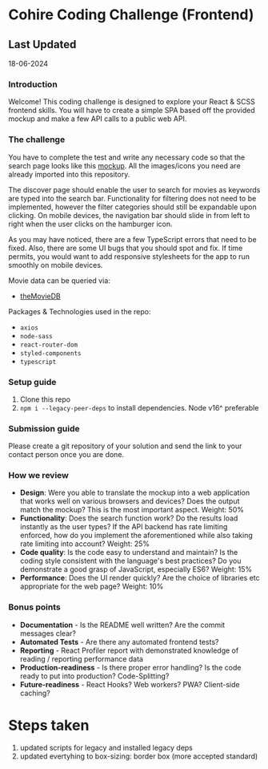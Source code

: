 # Cohire Coding Challenge (Frontend)

## Last Updated

18-06-2024

### Introduction

Welcome! This coding challenge is designed to explore your React & SCSS frontend skills. You will have to create a simple SPA based off the provided mockup and make a few API calls to a public web API.

### The challenge

You have to complete the test and write any necessary code so that the search page looks like this [mockup]. All the images/icons you need are already imported into this repository.

The discover page should enable the user to search for movies as keywords are typed into the search bar. Functionality for filtering does not need to be implemented, however the filter categories should still be expandable upon clicking. On mobile devices, the navigation bar should slide in from left to right when the user clicks on the hamburger icon.

As you may have noticed, there are a few TypeScript errors that need to be fixed. Also, there are some UI bugs that you should spot and fix. If time permits, you would want to add responsive stylesheets for the app to run smoothly on mobile devices.

Movie data can be queried via:

- [theMovieDB]

Packages & Technologies used in the repo:

- `axios`
- `node-sass`
- `react-router-dom`
- `styled-components`
- `typescript`

### Setup guide

1. Clone this repo
2. `npm i --legacy-peer-deps` to install dependencies. Node v16^ preferable

### Submission guide

Please create a git repository of your solution and send the link to your contact person once you are done.

### How we review

- **Design**: Were you able to translate the mockup into a web application that works well on various browsers and devices? Does the output match the mockup? This is the most important aspect. Weight: 50%
- **Functionality**: Does the search function work? Do the results load instantly as the user types? If the API backend has rate limiting enforced, how do you implement the aforementioned while also taking rate limiting into account? Weight: 25%
- **Code quality**: Is the code easy to understand and maintain? Is the coding style consistent with the language's best practices? Do you demonstrate a good grasp of JavaScript, especially ES6? Weight: 15%
- **Performance**: Does the UI render quickly? Are the choice of libraries etc appropriate for the web page? Weight: 10%

### Bonus points

- **Documentation** - Is the README well written? Are the commit messages clear?
- **Automated Tests** - Are there any automated frontend tests?
- **Reporting** - React Profiler report with demonstrated knowledge of reading / reporting performance data
- **Production-readiness** - Is there proper error handling? Is the code ready to put into production? Code-Splitting?
- **Future-readiness** - React Hooks? Web workers? PWA? Client-side caching?

[mockup]: https://cord-coding-challenges.s3-eu-west-1.amazonaws.com/frontend-test-mockups.zip
[theMovieDB]: https://www.themoviedb.org/documentation/api

# Steps taken

1. updated scripts for legacy and installed legacy deps
2. updated evertyhing to box-sizing: border box (more accepted standard)
